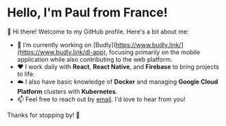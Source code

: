 # Hello, I'm Paul from France!

👋 Hi there! Welcome to my GitHub profile. Here's a bit about me:

- 💪 I’m currently working on [Budly](https://www.budly.link/](https://www.budly.link/dl-app), focusing primarily on the mobile application while also contributing to the web platform.
- ❤️ I work daily with **React**, **React Native**, and **Firebase** to bring projects to life.  
- ☁️ I also have basic knowledge of **Docker** and managing **Google Cloud Platform** clusters with **Kubernetes**.  
- 📫 Feel free to reach out by [email](mailto:paul.thiberville@gmail.com). I'd love to hear from you!  

Thanks for stopping by! 🚀
